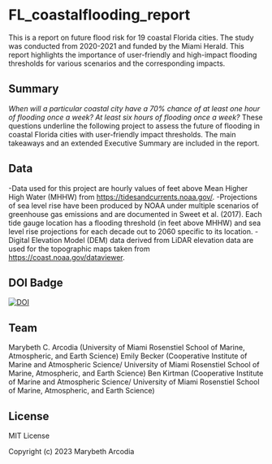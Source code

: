 # FL_coastalflooding_report
This is a report on future flood risk for 19 coastal Florida cities. The study was conducted from 2020-2021 and funded by the Miami Herald. This report highlights the importance of user-friendly and high-impact flooding thresholds for various scenarios and the corresponding impacts.

## Summary
*When will a particular coastal city have a 70% chance of at least one hour of flooding once a week? At least six hours of flooding once a week?*
These questions underline the following project to assess the future of flooding in coastal Florida cities with user-friendly impact thresholds. The main takeaways and an extended Executive Summary are included in the report. 

## Data
-Data used for this project are hourly values of feet above Mean Higher High Water (MHHW) from https://tidesandcurrents.noaa.gov/.
-Projections of sea level rise have been produced by NOAA under multiple scenarios of greenhouse gas emissions and are documented in Sweet et al. (2017). Each tide gauge location has a flooding threshold (in feet above MHHW) and sea level rise projections for each decade out to 2060 specific to its location. 
-Digital Elevation Model (DEM) data derived from LiDAR elevation data are used for the topographic maps taken from
https://coast.noaa.gov/dataviewer.

## DOI Badge
[![DOI](https://zenodo.org/badge/656364459.svg)](https://zenodo.org/badge/latestdoi/656364459)

## Team
Marybeth C. Arcodia (University of Miami Rosenstiel School of Marine, Atmospheric, and Earth Science)
Emily Becker (Cooperative Institute of Marine and Atmospheric Science/ University of Miami Rosenstiel School of Marine, Atmospheric, and Earth Science)
Ben Kirtman (Cooperative Institute of Marine and Atmospheric Science/ University of Miami Rosenstiel School of Marine, Atmospheric, and Earth Science)

## License
MIT License

Copyright (c) 2023 Marybeth Arcodia
